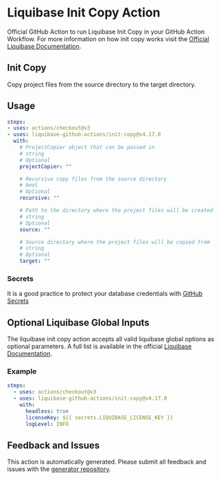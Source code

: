 # Liquibase Init Copy Action
Official GitHub Action to run Liquibase Init Copy in your GitHub Action Workflow. For more information on how init copy works visit the [Official Liquibase Documentation](https://docs.liquibase.com/commands/home.html).
## Init Copy
Copy project files from the source directory to the target directory.
## Usage
```yaml
steps:
- uses: actions/checkout@v3
- uses: liquibase-github-actions/init-copy@v4.17.0
  with:
    # ProjectCopier object that can be passed in
    # string
    # Optional
    projectCopier: ""

    # Recursive copy files from the source directory
    # bool
    # Optional
    recursive: ""

    # Path to the directory where the project files will be created
    # string
    # Optional
    source: ""

    # Source directory where the project files will be copied from
    # string
    # Optional
    target: ""

```

### Secrets
It is a good practice to protect your database credentials with [GitHub Secrets](https://docs.github.com/en/actions/security-guides/encrypted-secrets)

## Optional Liquibase Global Inputs
The liquibase init copy action accepts all valid liquibase global options as optional parameters. A full list is available in the official [Liquibase Documentation](https://docs.liquibase.com/parameters/command-parameters.html).

### Example
```yaml
steps:
  - uses: actions/checkout@v3
  - uses: liquibase-github-actions/init-copy@v4.17.0
    with:
      headless: true
      licenseKey: ${{ secrets.LIQUIBASE_LICENSE_KEY }}
      logLevel: INFO
```

## Feedback and Issues
This action is automatically generated. Please submit all feedback and issues with the [generator repository](https://github.com/liquibase/github-action-generator/issues).
